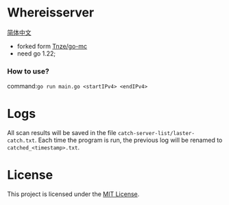 # Whereisserver
[简体中文](https://github.com/WurtFun/whereisserver/blob/main/README_zhCN.md)
- forked form [Tnze/go-mc](https://github.com/Tnze/go-mc)
- need go 1.22;

### How to use?

command:`go run main.go <startIPv4> <endIPv4>`

# Logs
All scan results will be saved in the file `catch-server-list/laster-catch.txt`. Each time the program is run, the previous log will be renamed to `catched_<timestamp>.txt`.

# License
This project is licensed under the [MIT License](https://docs.github.com/en/repositories/managing-your-repositorys-settings-and-features/customizing-your-repository/licensing-a-repository#disclaimer).
